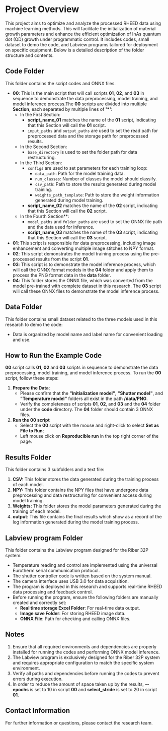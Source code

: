 # Project Overview

This project aims to optimize and analyze the processed RHEED data using machine learning methods. This will facilitate the initialization of material growth parameters and enhance the efficient optimization of InAs quantum dot (QD) growth under programmatic control. It includes codes, small dataset to demo the code, and Labview programs tailored for deployment on specific equipment. Below is a detailed description of the folder structure and contents.

## Code Folder
This folder contains the script codes and ONNX files. 
* **00**: This is the main script that will call scripts **01**, **02**, and **03** in sequence to demonstrate the data preprocessing, model training, and model inference process.The **00** scripts are divided into multiple **Section**, each separated by multiple lines of **'*'**:   
   * In the First Section:
      * **script_name_01** matches the name of the **01** script, indicating that this Section will call the **01** script.   
      * `input_paths` and `output_paths` are used to set the read path for preprocessed data and the storage path for preprocessed results.
   * In the Second Section:
      * `base_directory` is used to set the folder path for data restructuring.
   * In the Third Section:
      *  `configs` are used to set parameters for each training loop:
         * `data_path`: Path for the model training data.
         * `num_classes`: Number of classes the model should classify.
         * `csv_path`: Path to store the results generated during model training.
         * `weights_path_template`: Path to store the weight information generated during model training.
      * **script_name_02** matches the name of the **02** script, indicating that this Section will call the **02** script.
   * In the Fourth Section**:
      * `model_paths` and `folder_paths` are used to set the ONNX file path and the data used for inference.
      * **script_name_03** matches the name of the **03** script, indicating that this Section will call the **03** script.
* **01**: This script is responsible for data preprocessing, including image enhancement and converting multiple image stitches to NPY format.
* **02**: This script demonstrates the model training process using the pre-processed results from the script **01**. 
* **03**: This script is to demonstrate the model inference process, which will call the ONNX format models in the **04** folder and apply them to process the PNG format data in the **data** folder.
* **04**: This folder stores the ONNX file, which was converted from the model pre-trained with complete dataset in this research. The **03** script will call these ONNX files to demonstrate the model inference process.

## Data Folder
This folder contains small dataset related to the three models used in this research to demo the code:
- Data is organized by model name and label name for convenient loading and use.

## How to Run the Example Code
 **00** script calls **01**, **02** and **03** scripts in sequence to demonstrate the data preprocessing, model training, and model inference process. To run the **00** script, follow these steps:
1. **Prepare the Data**;
   * Please confirm that the **"Initialization model"**, **"Shutter model"**, and **"Temperature model"** folders all exist in the path **/data/PNG**.
   * Verify the completeness of scripts **01**, **02**, and **03** and the **04** folder under the **code** directory. The **04** folder should contain 3 ONNX files.
2. **Run the **00** script**
   * Select the **00** script with the mouse and right-click to select **Set as File to Run**;
   * Left mouse click on **Reproducible run** in the top right corner of the page.

## Results Folder
This folder contains 3 subfolders and a text file:
1. **CSV:** This folder stores the data generated during the training process of each model.
2. **NPY:** This folder contains the NPY files that have undergone data preprocessing and data restructuring for convenient access during model training.
3. **Weights:** This folder stores the model parameters generated during the training of each model.
4. **output**: This file contains the final results which show as a record of the log information generated during the model training process.

## Labview program Folder
This folder contains the Labview program designed for the Riber 32P system:
- Temperature reading and control are implemented using the universal Eurotherm serial communication protocol.
- The shutter controller code is written based on the system manual.
- The camera interface uses USB 3.0 for data acquisition.
- The program is deployed in this research and supports real-time RHEED data processing and feedback control.
- Before running the program, ensure the following folders are manually created and correctly set:
  - **Real time storage Excel Folder**: For real-time data output.
  - **Image save Folder**: For storing RHEED image data.
  - **ONNX File**: Path for checking and calling ONNX files.

## Notes
1. Ensure that all required environments and dependencies are properly installed for running the codes and performing ONNX model inference.
2. The Labview program is exclusively designed for the Riber 32P system and requires appropriate configuration to match the specific system environment.
3. Verify all paths and dependencies before running the codes to prevent errors during execution.
4. In order to reduce the amount of space taken up by the results, **--epochs** is set to 10 in script **00** and **select_stride** is set to 20 in script **01**.

## Contact Information
For further information or questions, please contact the research team.
